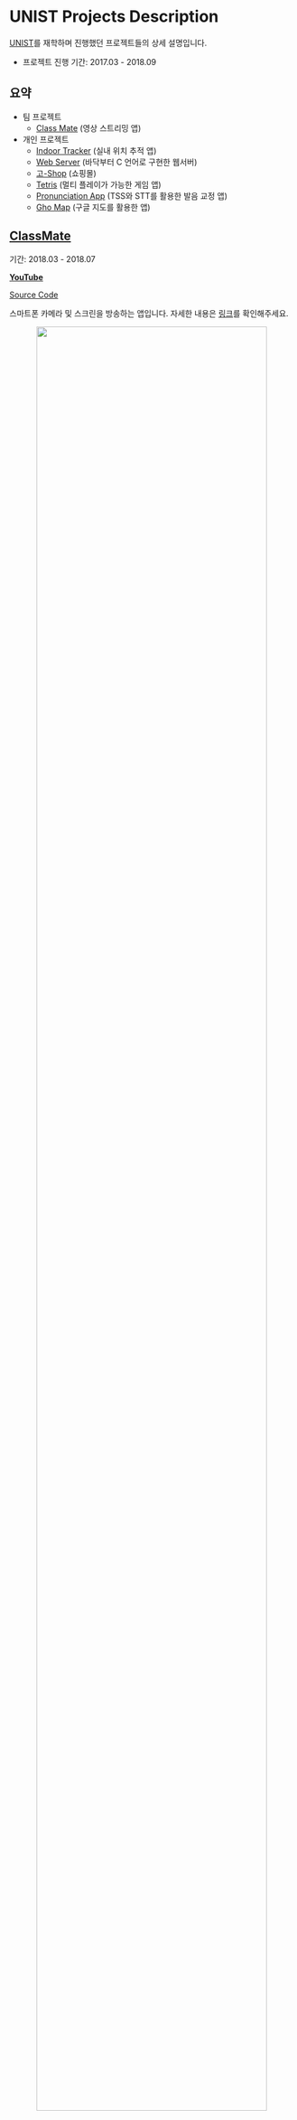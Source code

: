 # UNIST Projects Description

[UNIST](https://www.unist.ac.kr)를 재학하며 진행했던 프로젝트들의 상세 설명입니다.

- 프로젝트 진행 기간: 2017.03 - 2018.09

## 요약

- 팀 프로젝트
  - [Class Mate](./classmate.md) (영상 스트리밍 앱)
- 개인 프로젝트
  - [Indoor Tracker](#indoor-tracker) (실내 위치 추적 앱)
  - [Web Server](#web-server) (바닥부터 C 언어로 구현한 웹서버)
  - [고-Shop](#%EA%B3%A0-shop) (쇼핑몰)
  - [Tetris](#tetris) (멀티 플레이가 가능한 게임 앱)
  - [Pronunciation App](#pronunciation-app) (TSS와 STT를 활용한 발음 교정 앱)
  - [Gho Map](#gho-map) (구글 지도를 활용한 앱)

## [ClassMate](./classmate.md)

기간: 2018.03 - 2018.07

[**YouTube**](https://youtu.be/RMkTWNjY1Vc)

[Source Code](https://github.com/JVHE/ClassMate)

스마트폰 카메라 및 스크린을 방송하는 앱입니다. 자세한 내용은 [링크](./classmate.md)를 확인해주세요.

<p align="center"><img src="./img/classmate_2.png" width="90%" /></p>

<p align="center"><img src="./img/classmate_3.png" width="90%" /></p>

## Indoor Tracker

교수님의 의뢰로 만든 개인 프로젝트입니다. GPS의 기능 없이 실내에서 자신이 어디에 있는지 알려주는 안드로이드 앱입니다. Wi-Fi 신호의 Finger Printing 기법을 이용했으며, Finger Printing 된 노드들을 Sparse Matrix 자료구조 형태로 연결했습니다. Finger Printing을 하기 위해서 각 노드에서 수집된 Wi-Fi 신호들을 로컬 데이터베이스에 SQLite를 통하여 저장했습니다. 각 노드의 Finger Printing 값과 현재 측정된 Wi-Fi 신호 값을 상대적으로 비교하여, 자신의 현재 위치를 실시간으로 알아냅니다. 현재 위치에서 이동할 경우, 변경된 위치와 이동 경로를 새롭게 표시해줍니다. 이동 경로가 벽을 통과하거나, 존재하지 않는 길을 지나가지 않도록 예외처리를 하였습니다.

<p align="center"><img src="./img/indoor_tracker_1.png" width="90%" /></p>

<p align="center"><img src="./img/indoor_tracker_2.png" width="90%" /></p>

## Web Server

HTTP Request와 Response를 공부하기 위해 만든 개인 프로젝트입니다. C언어로 소켓 프로그래밍을 하여 밑바닥부터 만든 간단한 웹서버입니다. 브라우저의 HTTP Request에 맞추어 적절한 형식으로 HTML, CSS, JavaScript, 이미지 파일에 대한 데이터를 다시 브라우저에게 Response 해줍니다. 다수의 클라이언트 요청을 PThread를 사용한 멀티 스레드로 처리했습니다. 개발은 우분투 서버의 터미널에서 vim, gcc, gdb를 이용해 코딩했습니다.

<p align="center"><img src="./img/web_server.png" width="90%" /></p>

## 고-Shop

웹 개발을 익히기 위해 만든 개인 프로젝트입니다. 서버에 centOS, Apache, MariaDB, php를 직접 소스 설치한 후, HTML, php, JavaScript, CSS 파일을 만들었습니다. 로그인, 회원가입, 회원정보 수정, 장바구니 기능이 있으며 관리자 모드와 유저 모드가 있습니다. 관리자 아이디로 로그인할 경우 관리자 모드가 되며, 상품과 유저를 관리할 수 있는 기능이 추가됩니다. 상품 목록은 페이징 처리가 되어있으며, 상품을 검색, 분류, 정렬하더라도 페이징 처리가 유지되도록 했습니다.

<p align="center"><img src="./img/shop.png" width="90%" /></p>

## Tetris

테트리스 게임이 재밌어서 만든 개인 프로젝트입니다. 다른 플레이어와 멀티 플레이와 기록 경쟁이 가능한 안드로이드 게임 앱입니다. 로그인, 회원가입, 회원정보 수정이 가능하며, 로그인 정보는 SharedPreference로 저장되고, 게임의 기록은 로컬 데이터베이스에 SQLite를 통해 저장됩니다. 회원 정보와 게임 기록은 서버에 HTTP Request로 전송되어 저장됩니다. 백엔드 서버는 centOS, Apache, MySQL, php로 구축했습니다. 멀티 플레이시에는 자신의 게임 상태가 다른 플레이어에게 Java의 TCP 소켓 통신으로 서버를 경유해 실시간으로 전송됩니다. 매초마다 실시간으로 전송되는 데이터는 JSON 형식으로 보냈습니다.

<p align="center"><img src="./img/tetris_1.png" width="90%" /></p>

<p align="center"><img src="./img/tetris_2.png" width="90%" /></p>

## Pronunciation App

스스로 발음과 말 빠르기를 교정하기 위해 만든 개인 프로젝트입니다. 안드로이드 앱이며, 자신이 연습하고 싶은 텍스트를 로컬 데이터베이스에 SQLite를 통해 저장할 수 있습니다. TTS(Text To Speech) 기술로 등록된 텍스트를 음성으로 변환하여, 사용자는 자신이 목표로 해야 할 적절한 발음과 말 빠르기를 들을 수 있습니다. 또한 STT(Speech To Text) 기술로 녹음된 음성을 텍스트로 변환하여, 사용자의 발성이 실제로는 어떻게 들렸는지 텍스트로 직접 보여줍니다.

<p align="center"><img src="./img/pronunciation_app.png" width="90%" /></p>

## Gho Map

다른 안드로이드 지도 앱에서 한가지 검색 결과만이 뜨는 것이 아쉬워 만든 개인 프로젝트입니다. 자신이 좋아하는 장소와, 싫어하는 장소 두 가지를 동시에 검색하여 결과를 보여주는 안드로이드 앱입니다. 구글 MAPS API를 사용했으며, JSON과 HTTP를 통해 검색을 요청하고 검색 결과를 받았습니다. Marker와 Info Window를 직접 커스텀하여 자신이 좋아하는 장소는 하트로, 싫어하는 장소는 Heat Map으로 나타나게 했습니다. 한 곳에 집중된 Marker에 대해 마커 클러스터링 처리를 하였습니다.

<p align="center"><img src="./img/map_app.png" width="90%" /></p>
